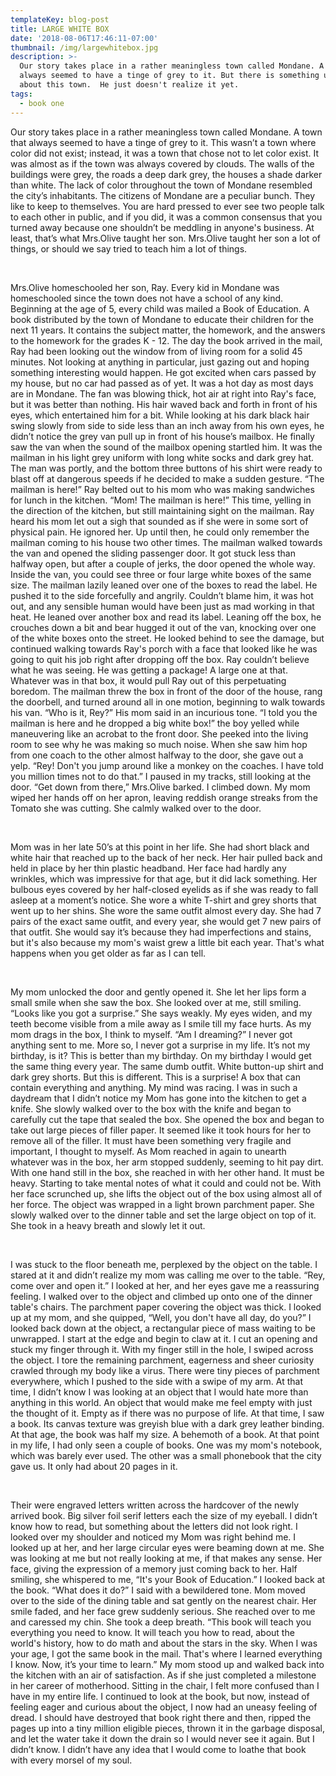 ```yaml
---
templateKey: blog-post
title: LARGE WHITE BOX
date: '2018-08-06T17:46:11-07:00'
thumbnail: /img/largewhitebox.jpg
description: >-
  Our story takes place in a rather meaningless town called Mondane. A town that
  always seemed to have a tinge of grey to it. But there is something unique
  about this town.  He just doesn't realize it yet.
tags:
  - book one
---
```

Our story takes place in a rather meaningless town called Mondane. A town that always seemed to have a tinge of grey to it. This wasn’t a town where color did not exist; instead, it was a town that chose not to let color exist. It was almost as if the town was always covered by clouds. The walls of the buildings were grey, the roads a deep dark grey, the houses a shade darker than white. The lack of color throughout the town of Mondane resembled the city’s inhabitants. The citizens of Mondane are a peculiar bunch. They like to keep to themselves. You are hard pressed to ever see two people talk to each other in public, and if you did, it was a common consensus that you turned away because one shouldn’t be meddling in anyone's business. At least, that’s what Mrs.Olive taught her son. Mrs.Olive taught her son a lot of things, or should we say tried to teach him a lot of things.

<br />

Mrs.Olive homeschooled her son, Ray. Every kid in Mondane was homeschooled since the town does not have a school of any kind. Beginning at the age of 5, every child was mailed a Book of Education. A book distributed by the town of Mondane to educate their children for the next 11 years. It contains the subject matter, the homework, and the answers to the homework for the grades K - 12. The day the book arrived in the mail, Ray had been looking out the window from of living room for a solid 45 minutes. Not looking at anything in particular, just gazing out and hoping something interesting would happen. He got excited when cars passed by my house, but no car had passed as of yet. It was a hot day as most days are in Mondane. The fan was blowing thick, hot air at right into Ray's face, but it was better than nothing. His hair waved back and forth in front of his eyes, which entertained him for a bit. While looking at his dark black hair swing slowly from side to side less than an inch away from his own eyes, he didn’t notice the grey van pull up in front of his house’s mailbox. He finally saw the van when the sound of the mailbox opening startled him. It was the mailman in his light grey uniform with long white socks and dark grey hat. The man was portly, and the bottom three buttons of his shirt were ready to blast off at dangerous speeds if he decided to make a sudden gesture. “The mailman is here!” Ray belted out to his mom who was making sandwiches for lunch in the kitchen. “Mom! The mailman is here!” This time, yelling in the direction of the kitchen, but still maintaining sight on the mailman. Ray heard his mom let out a sigh that sounded as if she were in some sort of physical pain. He ignored her. Up until then, he could only remember the mailman coming to his house two other times. The mailman walked towards the van and opened the sliding passenger door. It got stuck less than halfway open, but after a couple of jerks, the door opened the whole way. Inside the van, you could see three or four large white boxes of the same size. The mailman lazily leaned over one of the boxes to read the label. He pushed it to the side forcefully and angrily. Couldn’t blame him, it was hot out, and any sensible human would have been just as mad working in that heat. He leaned over another box and read its label. Leaning off the box, he crouches down a bit and bear hugged it out of the van, knocking over one of the white boxes onto the street. He looked behind to see the damage, but continued walking towards Ray's porch with a face that looked like he was going to quit his job right after dropping off the box. Ray couldn’t believe what he was seeing. He was getting a package! A large one at that. Whatever was in that box, it would pull Ray out of this perpetuating boredom. The mailman threw the box in front of the door of the house, rang the doorbell, and turned around all in one motion, beginning to walk towards his van. “Who is it, Rey?” His mom said in an incurious tone. “I told you the mailman is here and he dropped a big white box!” the boy yelled while maneuvering like an acrobat to the front door. She peeked into the living room to see why he was making so much noise. When she saw him hop from one coach to the other almost halfway to the door, she gave out a yelp. “Rey! Don't you jump around like a monkey on the coaches. I have told you million times not to do that.” I paused in my tracks, still looking at the door. “Get down from there,” Mrs.Olive barked. I climbed down. My mom wiped her hands off on her apron, leaving reddish orange streaks from the Tomato she was cutting. She calmly walked over to the door. 

<br />

Mom was in her late 50’s at this point in her life. She had short black and white hair that reached up to the back of her neck. Her hair pulled back and held in place by her thin plastic headband. Her face had hardly any wrinkles, which was impressive for that age, but it did lack something. Her bulbous eyes covered by her half-closed eyelids as if she was ready to fall asleep at a moment’s notice. She wore a white T-shirt and grey shorts that went up to her shins. She wore the same outfit almost every day. She had 7 pairs of the exact same outfit, and every year, she would get 7 new pairs of that outfit. She would say it’s because they had imperfections and stains, but it's also because my mom's waist grew a little bit each year. That's what happens when you get older as far as I can tell.

<br />

My mom unlocked the door and gently opened it. She let her lips form a small smile when she saw the box. She looked over at me, still smiling. “Looks like you got a surprise.” She says weakly. My eyes widen, and my teeth become visible from a mile away as I smile till my face hurts. As my mom drags in the box, I think to myself. “Am I dreaming?” I never got anything sent to me. More so, I never got a surprise in my life. It’s not my birthday, is it? This is better than my birthday. On my birthday I would get the same thing every year. The same dumb outfit. White button-up shirt and dark grey shorts. But this is different. This is a surprise! A box that can contain everything and anything. My mind was racing. I was in such a daydream that I didn’t notice my Mom has gone into the kitchen to get a knife. She slowly walked over to the box with the knife and began to carefully cut the tape that sealed the box. She opened the box and began to take out large pieces of filler paper. It seemed like it took hours for her to remove all of the filler. It must have been something very fragile and important, I thought to myself. As Mom reached in again to unearth whatever was in the box, her arm stopped suddenly, seeming to hit pay dirt. With one hand still in the box, she reached in with her other hand. It must be heavy. Starting to take mental notes of what it could and could not be. With her face scrunched up, she lifts the object out of the box using almost all of her force. The object was wrapped in a light brown parchment paper. She slowly walked over to the dinner table and set the large object on top of it. She took in a heavy breath and slowly let it out.

<br />

I was stuck to the floor beneath me, perplexed by the object on the table. I stared at it and didn’t realize my mom was calling me over to the table. “Rey, come over and open it.” I looked at her, and her eyes gave me a reassuring feeling. I walked over to the object and climbed up onto one of the dinner table's chairs. The parchment paper covering the object was thick. I looked up at my mom, and she quipped, “Well, you don't have all day, do you?” I looked back down at the object, a rectangular piece of mass waiting to be unwrapped. I start at the edge and begin to claw at it. I cut an opening and stuck my finger through it. With my finger still in the hole, I swiped across the object. I tore the remaining parchment, eagerness and sheer curiosity crawled through my body like a virus. There were tiny pieces of parchment everywhere, which I pushed to the side with a swipe of my arm. At that time, I didn’t know I was looking at an object that I would hate more than anything in this world. An object that would make me feel empty with just the thought of it. Empty as if there was no purpose of life. At that time, I saw a book. Its canvas texture was greyish blue with a dark grey leather binding. At that age, the book was half my size. A behemoth of a book. At that point in my life, I had only seen a couple of books. One was my mom's notebook, which was barely ever used. The other was a small phonebook that the city gave us. It only had about 20 pages in it.

<br />

Their were engraved letters written across the hardcover of the newly arrived book. Big silver foil serif letters each the size of my eyeball. I didn’t know how to read, but something about the letters did not look right. I looked over my shoulder and noticed my Mom was right behind me. I looked up at her, and her large circular eyes were beaming down at me. She was looking at me but not really looking at me, if that makes any sense. Her face, giving the expression of a memory just coming back to her. Half smiling, she whispered to me, “It's your Book of Education.” I looked back at the book. “What does it do?” I said with a bewildered tone. Mom moved over to the side of the dining table and sat gently on the nearest chair. Her smile faded, and her face grew suddenly serious. She reached over to me and caressed my chin. She took a deep breath. “This book will teach you everything you need to know. It will teach you how to read, about the world's history, how to do math and about the stars in the sky. When I was your age, I got the same book in the mail. That's where I learned everything I know. Now, it’s your time to learn.” My mom stood up and walked back into the kitchen with an air of satisfaction. As if she just completed a milestone in her career of motherhood. Sitting in the chair, I felt more confused than I have in my entire life. I continued to look at the book, but now, instead of feeling eager and curious about the object, I now had an uneasy feeling of dread. I should have destroyed that book right there and then, ripped the pages up into a tiny million eligible pieces, thrown it in the garbage disposal, and let the water take it down the drain so I would never see it again. But I didn’t know. I didn’t have any idea that I would come to loathe that book with every morsel of my soul.
